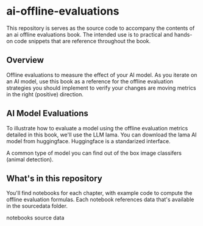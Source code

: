 # ai-offline-evaluations

This repository is serves as the source code to accompany the contents of an ai offline evaluations book. The intended use is to practical and hands-on code snippets that are reference throughout the book. 


## Overview

Offline evaluations to measure the effect of your AI model. As you iterate on an AI model, use this book as a reference for the offline evaluation strategies you should implement to verify your changes are moving metrics in the right (positive) direction. 

## AI Model Evaluations

To illustrate how to evaluate a model using the offline evaluation metrics detailed in this book, we'll use the LLM lama. 
You can download the lama AI model from huggingface. Huggingface is a standarized interface. 

A common type of model you can find out of the box image classifers (animal detection).

## What's in this repository
You'll find notebooks for each chapter, with example code to compute the offline evaluation formulas. Each notebook references data that's available in the sourcedata folder. 

notebooks
source data 
